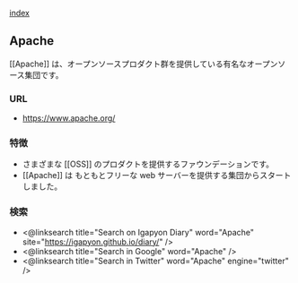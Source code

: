 [index](https://igapyon.github.io/diary/keyword/index.html)

## Apache

[[Apache]] は、オープンソースプロダクト群を提供している有名なオープンソース集団です。

### URL

* https://www.apache.org/

### 特徴

* さまざまな [[OSS]] のプロダクトを提供するファウンデーションです。
* [[Apache]] は もともとフリーな web サーバーを提供する集団からスタートしました。

### 検索

* <@linksearch title="Search on Igapyon Diary" word="Apache" site="https://igapyon.github.io/diary/" />
* <@linksearch title="Search in Google" word="Apache" />
* <@linksearch title="Search in Twitter" word="Apache" engine="twitter" />
